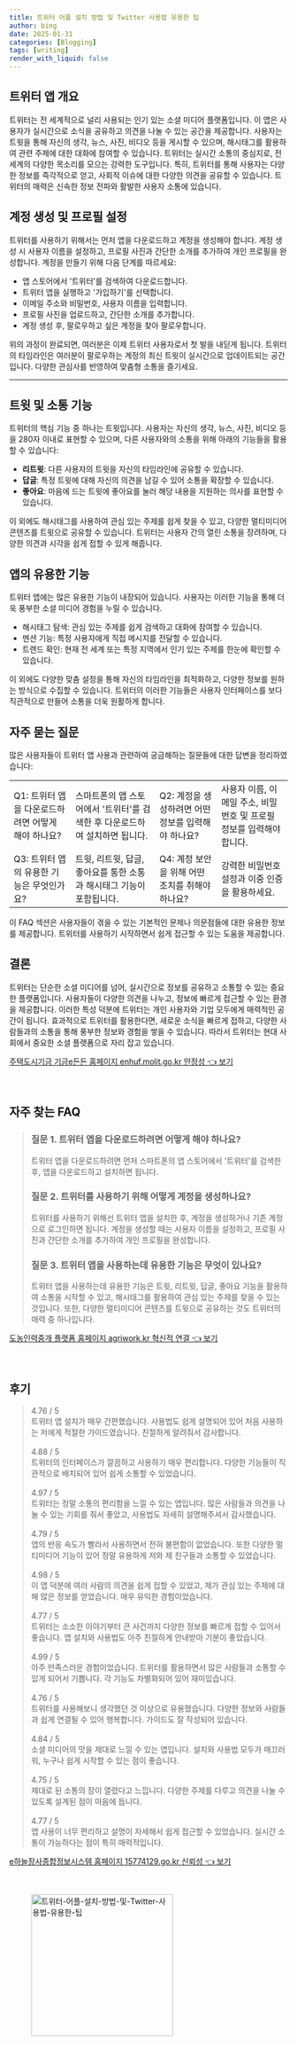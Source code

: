 ```yaml
---
title: 트위터 어플 설치 방법 및 Twitter 사용법 유용한 팁
author: bing
date: 2025-01-31
categories: [Blogging]
tags: [writing]
render_with_liquid: false
---
```



<h2 id='트위터 앱 개요'>트위터 앱 개요</h2>

<p>트위터는 전 세계적으로 널리 사용되는 인기 있는 소셜 미디어 플랫폼입니다. 이 앱은 사용자가 실시간으로 소식을 공유하고 의견을 나눌 수 있는 공간을 제공합니다. 사용자는 트윗을 통해 자신의 생각, 뉴스, 사진, 비디오 등을 게시할 수 있으며, 해시태그를 활용하여 관련 주제에 대한 대화에 참여할 수 있습니다. 트위터는 실시간 소통의 중심지로, 전 세계의 다양한 목소리를 모으는 강력한 도구입니다. 특히, 트위터를 통해 사용자는 다양한 정보를 즉각적으로 얻고, 사회적 이슈에 대한 다양한 의견을 공유할 수 있습니다. 트위터의 매력은 신속한 정보 전파와 활발한 사용자 소통에 있습니다.</p>

<h2 id='계정 생성 및 프로필 설정'>계정 생성 및 프로필 설정</h2>

<p>트위터를 사용하기 위해서는 먼저 앱을 다운로드하고 계정을 생성해야 합니다. 계정 생성 시 사용자 이름을 설정하고, 프로필 사진과 간단한 소개를 추가하여 개인 프로필을 완성합니다. 계정을 만들기 위해 다음 단계를 따르세요:</p>

<ul>
    <li>앱 스토어에서 '트위터'를 검색하여 다운로드합니다.</li>
    <li>트위터 앱을 실행하고 '가입하기'를 선택합니다.</li>
    <li>이메일 주소와 비밀번호, 사용자 이름을 입력합니다.</li>
    <li>프로필 사진을 업로드하고, 간단한 소개를 추가합니다.</li>
    <li>계정 생성 후, 팔로우하고 싶은 계정을 찾아 팔로우합니다.</li>
</ul>

<p>위의 과정이 완료되면, 여러분은 이제 트위터 사용자로서 첫 발을 내딛게 됩니다. 트위터의 타임라인은 여러분이 팔로우하는 계정의 최신 트윗이 실시간으로 업데이트되는 공간입니다. 다양한 관심사를 반영하여 맞춤형 소통을 즐기세요.</p>

<hr />

<h2 id='트윗 및 소통 기능'>트윗 및 소통 기능</h2>

<p>트위터의 핵심 기능 중 하나는 트윗입니다. 사용자는 자신의 생각, 뉴스, 사진, 비디오 등을 280자 이내로 표현할 수 있으며, 다른 사용자와의 소통을 위해 아래의 기능들을 활용할 수 있습니다:</p>

<ul>
    <li><b>리트윗</b>: 다른 사용자의 트윗을 자신의 타임라인에 공유할 수 있습니다.</li>
    <li><b>답글</b>: 특정 트윗에 대해 자신의 의견을 남길 수 있어 소통을 확장할 수 있습니다.</li>
    <li><b>좋아요</b>: 마음에 드는 트윗에 좋아요를 눌러 해당 내용을 지원하는 의사를 표현할 수 있습니다.</li>
</ul>

<p>이 외에도 해시태그를 사용하여 관심 있는 주제를 쉽게 찾을 수 있고, 다양한 멀티미디어 콘텐츠를 트윗으로 공유할 수 있습니다. 트위터는 사용자 간의 열린 소통을 장려하며, 다양한 의견과 시각을 쉽게 접할 수 있게 해줍니다.</p>

<h2 id='앱의 유용한 기능'>앱의 유용한 기능</h2>

<p>트위터 앱에는 많은 유용한 기능이 내장되어 있습니다. 사용자는 이러한 기능을 통해 더욱 풍부한 소셜 미디어 경험을 누릴 수 있습니다.</p>

<ul>
    <li>해시태그 탐색: 관심 있는 주제를 쉽게 검색하고 대화에 참여할 수 있습니다.</li>
    <li>멘션 기능: 특정 사용자에게 직접 메시지를 전달할 수 있습니다.</li>
    <li>트렌드 확인: 현재 전 세계 또는 특정 지역에서 인기 있는 주제를 한눈에 확인할 수 있습니다.</li>
</ul>

<p>이 외에도 다양한 맞춤 설정을 통해 자신의 타임라인을 최적화하고, 다양한 정보를 원하는 방식으로 수집할 수 있습니다. 트위터의 이러한 기능들은 사용자 인터페이스를 보다 직관적으로 만들어 소통을 더욱 원활하게 합니다.</p>

<h2 id='자주 묻는 질문'>자주 묻는 질문</h2>

<p>많은 사용자들이 트위터 앱 사용과 관련하여 궁금해하는 질문들에 대한 답변을 정리하였습니다:</p>

<table>
    <tr>
        <td>Q1: 트위터 앱을 다운로드하려면 어떻게 해야 하나요?</td>
        <td>스마트폰의 앱 스토어에서 '트위터'를 검색한 후 다운로드하여 설치하면 됩니다.</td>
        <td>Q2: 계정을 생성하려면 어떤 정보를 입력해야 하나요?</td>
        <td>사용자 이름, 이메일 주소, 비밀번호 및 프로필 정보를 입력해야 합니다.</td>
    </tr>
    <tr>
        <td>Q3: 트위터 앱의 유용한 기능은 무엇인가요?</td>
        <td>트윗, 리트윗, 답글, 좋아요를 통한 소통과 해시태그 기능이 포함됩니다.</td>
        <td>Q4: 계정 보안을 위해 어떤 조치를 취해야 하나요?</td>
        <td>강력한 비밀번호 설정과 이중 인증을 활용하세요.</td>
    </tr>
</table>

<p>이 FAQ 섹션은 사용자들이 겪을 수 있는 기본적인 문제나 의문점들에 대한 유용한 정보를 제공합니다. 트위터를 사용하기 시작하면서 쉽게 접근할 수 있는 도움을 제공합니다.</p>

<h2 id='결론'>결론</h2>

<p>트위터는 단순한 소셜 미디어를 넘어, 실시간으로 정보를 공유하고 소통할 수 있는 중요한 플랫폼입니다. 사용자들이 다양한 의견을 나누고, 정보에 빠르게 접근할 수 있는 환경을 제공합니다. 이러한 특성 덕분에 트위터는 개인 사용자와 기업 모두에게 매력적인 공간이 됩니다. 효과적으로 트위터를 활용한다면, 새로운 소식을 빠르게 접하고, 다양한 사람들과의 소통을 통해 풍부한 정보와 경험을 쌓을 수 있습니다. 따라서 트위터는 현대 사회에서 중요한 소셜 플랫폼으로 자리 잡고 있습니다.</p>


<p><a class="click-button" title="주택도시기금 기금e든든 홈페이지 enhuf.molit.go.kr 안정성" href="https://somered.github.io/posts/%EC%A3%BC%ED%83%9D%EB%8F%84%EC%8B%9C%EA%B8%B0%EA%B8%88-%EA%B8%B0%EA%B8%88e%EB%93%A0%EB%93%A0-%ED%99%88%ED%8E%98%EC%9D%B4%EC%A7%80-enhuf.molit.go.kr-%EC%95%88%EC%A0%95%EC%84%B1/" rel="dofollow">주택도시기금 기금e든든 홈페이지 enhuf.molit.go.kr 안정성 👈 보기</a></p><br>
<h2 id='자주_찾는_FAQ'>자주 찾는 FAQ</h2>
<div itemscope="" itemtype="https://schema.org/FAQPage"> 
<blockquote> 
<div itemscope="" itemprop="mainEntity" itemtype="https://schema.org/Question"> 
<h3 itemprop="name">질문 1. 트위터 앱을 다운로드하려면 어떻게 해야 하나요?</h3> 
<div itemscope="" itemprop="acceptedAnswer" itemtype="https://schema.org/Answer"> 
<span itemprop="text"> 
<p>트위터 앱을 다운로드하려면 먼저 스마트폰의 앱 스토어에서 '트위터'를 검색한 후, 앱을 다운로드하고 설치하면 됩니다.</p> 
</span> 
</div> 
</div> 
<div itemscope="" itemprop="mainEntity" itemtype="https://schema.org/Question"> 
<h3 itemprop="name">질문 2. 트위터를 사용하기 위해 어떻게 계정을 생성하나요?</h3> 
<div itemscope="" itemprop="acceptedAnswer" itemtype="https://schema.org/Answer"> 
<span itemprop="text"> 
<p>트위터를 사용하기 위해선 트위터 앱을 설치한 후, 계정을 생성하거나 기존 계정으로 로그인하면 됩니다. 계정을 생성할 때는 사용자 이름을 설정하고, 프로필 사진과 간단한 소개를 추가하여 개인 프로필을 완성합니다.</p> 
</span> 
</div> 
</div> 
<div itemscope="" itemprop="mainEntity" itemtype="https://schema.org/Question"> 
<h3 itemprop="name">질문 3. 트위터 앱을 사용하는데 유용한 기능은 무엇이 있나요?</h3> 
<div itemscope="" itemprop="acceptedAnswer" itemtype="https://schema.org/Answer"> 
<span itemprop="text"> 
<p>트위터 앱을 사용하는데 유용한 기능은 트윗, 리트윗, 답글, 좋아요 기능을 활용하여 소통을 시작할 수 있고, 해시태그를 활용하여 관심 있는 주제를 찾을 수 있는 것입니다. 또한, 다양한 멀티미디어 콘텐츠를 트윗으로 공유하는 것도 트위터의 매력 중 하나입니다.</p> 
</span> 
</div> 
</div> 
</blockquote> 
</div>
<p><a class="click-button" title="도농인력중개 플랫폼 홈페이지 agriwork.kr 혁신적 연결" href="https://somered.github.io/posts/%EB%8F%84%EB%86%8D%EC%9D%B8%EB%A0%A5%EC%A4%91%EA%B0%9C-%ED%94%8C%EB%9E%AB%ED%8F%BC-%ED%99%88%ED%8E%98%EC%9D%B4%EC%A7%80-agriwork.kr-%ED%98%81%EC%8B%A0%EC%A0%81-%EC%97%B0%EA%B2%B0/" rel="dofollow">도농인력중개 플랫폼 홈페이지 agriwork.kr 혁신적 연결 👈 보기</a></p><br>
<h2 id='후기'>후기</h2>
<div itemscope itemtype="https://schema.org/Product">
  <blockquote>
  <div itemprop="review" itemscope itemtype="https://schema.org/Review">
      <div itemprop="reviewRating" itemscope itemtype="https://schema.org/Rating"> <span itemprop="ratingValue">4.76</span> / <span itemprop="bestRating">5</span> </div>
      <span itemprop="reviewBody">트위터 앱 설치가 매우 간편했습니다. 사용법도 쉽게 설명되어 있어 처음 사용하는 저에게 적절한 가이드였습니다. 친절하게 알려줘서 감사합니다.</span>
  </div>
  <br>
  <div itemprop="review" itemscope itemtype="https://schema.org/Review">
      <div itemprop="reviewRating" itemscope itemtype="https://schema.org/Rating"> <span itemprop="ratingValue">4.88</span> / <span itemprop="bestRating">5</span> </div>
      <span itemprop="reviewBody">트위터의 인터페이스가 깔끔하고 사용하기 매우 편리합니다. 다양한 기능들이 직관적으로 배치되어 있어 쉽게 소통할 수 있었습니다.</span>
  </div>
  <br>
  <div itemprop="review" itemscope itemtype="https://schema.org/Review">
      <div itemprop="reviewRating" itemscope itemtype="https://schema.org/Rating"> <span itemprop="ratingValue">4.97</span> / <span itemprop="bestRating">5</span> </div>
      <span itemprop="reviewBody">트위터는 정말 소통의 편리함을 느낄 수 있는 앱입니다. 많은 사람들과 의견을 나눌 수 있는 기회를 줘서 좋았고, 사용법도 자세히 설명해주셔서 감사했습니다.</span>
  </div>
  <br>
  <div itemprop="review" itemscope itemtype="https://schema.org/Review">
      <div itemprop="reviewRating" itemscope itemtype="https://schema.org/Rating"> <span itemprop="ratingValue">4.79</span> / <span itemprop="bestRating">5</span> </div>
      <span itemprop="reviewBody">앱의 반응 속도가 빨라서 사용하면서 전혀 불편함이 없었습니다. 또한 다양한 멀티미디어 기능이 있어 정말 유용하게 저와 제 친구들과 소통할 수 있었습니다.</span>
  </div>
  <br>
  <div itemprop="review" itemscope itemtype="https://schema.org/Review">
      <div itemprop="reviewRating" itemscope itemtype="https://schema.org/Rating"> <span itemprop="ratingValue">4.98</span> / <span itemprop="bestRating">5</span> </div>
      <span itemprop="reviewBody">이 앱 덕분에 여러 사람의 의견을 쉽게 접할 수 있었고, 제가 관심 있는 주제에 대해 많은 정보를 얻었습니다. 매우 유익한 경험이었습니다.</span>
  </div>
  <br>
  <div itemprop="review" itemscope itemtype="https://schema.org/Review">
      <div itemprop="reviewRating" itemscope itemtype="https://schema.org/Rating"> <span itemprop="ratingValue">4.77</span> / <span itemprop="bestRating">5</span> </div>
      <span itemprop="reviewBody">트위터는 소소한 이야기부터 큰 사건까지 다양한 정보를 빠르게 접할 수 있어서 좋습니다. 앱 설치와 사용법도 아주 친절하게 안내받아 기분이 좋았습니다.</span>
  </div>
  <br>
  <div itemprop="review" itemscope itemtype="https://schema.org/Review">
      <div itemprop="reviewRating" itemscope itemtype="https://schema.org/Rating"> <span itemprop="ratingValue">4.99</span> / <span itemprop="bestRating">5</span> </div>
      <span itemprop="reviewBody">아주 만족스러운 경험이었습니다. 트위터를 활용하면서 많은 사람들과 소통할 수 있게 되어서 기쁩니다. 각 기능도 차별화되어 있어 재미있습니다.</span>
  </div>
  <br>
  <div itemprop="review" itemscope itemtype="https://schema.org/Review">
      <div itemprop="reviewRating" itemscope itemtype="https://schema.org/Rating"> <span itemprop="ratingValue">4.76</span> / <span itemprop="bestRating">5</span> </div>
      <span itemprop="reviewBody">트위터를 사용해보니 생각했던 것 이상으로 유용했습니다. 다양한 정보와 사람들과 쉽게 연결될 수 있어 행복합니다. 가이드도 잘 작성되어 있습니다.</span>
  </div>
  <br>
  <div itemprop="review" itemscope itemtype="https://schema.org/Review">
      <div itemprop="reviewRating" itemscope itemtype="https://schema.org/Rating"> <span itemprop="ratingValue">4.84</span> / <span itemprop="bestRating">5</span> </div>
      <span itemprop="reviewBody">소셜 미디어의 맛을 제대로 느낄 수 있는 앱입니다. 설치와 사용법 모두가 매끄러워, 누구나 쉽게 시작할 수 있는 점이 좋습니다.</span>
  </div>
  <br>
  <div itemprop="review" itemscope itemtype="https://schema.org/Review">
      <div itemprop="reviewRating" itemscope itemtype="https://schema.org/Rating"> <span itemprop="ratingValue">4.75</span> / <span itemprop="bestRating">5</span> </div>
      <span itemprop="reviewBody">제대로 된 소통의 장이 열렸다고 느낍니다. 다양한 주제를 다루고 의견을 나눌 수 있도록 설계된 점이 마음에 듭니다.</span>
  </div>
  <br>
  <div itemprop="review" itemscope itemtype="https://schema.org/Review">
      <div itemprop="reviewRating" itemscope itemtype="https://schema.org/Rating"> <span itemprop="ratingValue">4.77</span> / <span itemprop="bestRating">5</span> </div>
      <span itemprop="reviewBody">앱 사용이 너무 편리하고 설명이 자세해서 쉽게 접근할 수 있었습니다. 실시간 소통이 가능하다는 점이 특히 매력적입니다.</span>
  </div>
  </blockquote>
</div>
<p><a class="click-button" title="e하늘장사종합정보시스템 홈페이지 15774129.go.kr 신뢰성" href="https://somered.github.io/posts/e%ED%95%98%EB%8A%98%EC%9E%A5%EC%82%AC%EC%A2%85%ED%95%A9%EC%A0%95%EB%B3%B4%EC%8B%9C%EC%8A%A4%ED%85%9C-%ED%99%88%ED%8E%98%EC%9D%B4%EC%A7%80-15774129.go.kr-%EC%8B%A0%EB%A2%B0%EC%84%B1/" rel="dofollow">e하늘장사종합정보시스템 홈페이지 15774129.go.kr 신뢰성 👈 보기</a></p><br>
<figure class="image"><img src="https://somered.github.io/assets/img/thumbnail/트위터-어플-설치-방법-및-Twitter-사용법-유용한-팁.webp" alt="트위터-어플-설치-방법-및-Twitter-사용법-유용한-팁" width="256" height="256"></figure>